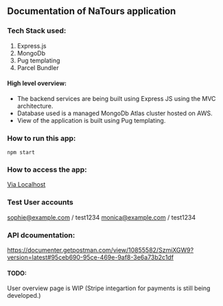 ## Documentation of NaTours application

### Tech Stack used:
1. Express.js
2. MongoDb
3. Pug templating
4. Parcel Bundler

#### High level overview:
* The backend services are being built using Express JS using the MVC architecture.
* Database used is a managed MongoDb Atlas cluster hosted on AWS.
* View of the application is built using Pug templating.


### How to run this app:
`npm start`

### How to access the app:
[Via Localhost](http://localhost:3001/)

### Test User accounts
sophie@example.com / test1234
monica@example.com / test1234

### API dcoumentation:
https://documenter.getpostman.com/view/10855582/SzmiXGW9?version=latest#95ceb690-95ce-469e-9af8-3e6a73b2c1df

#### TODO:
User overview page is WIP (Stripe integartion for payments is still being developed.)